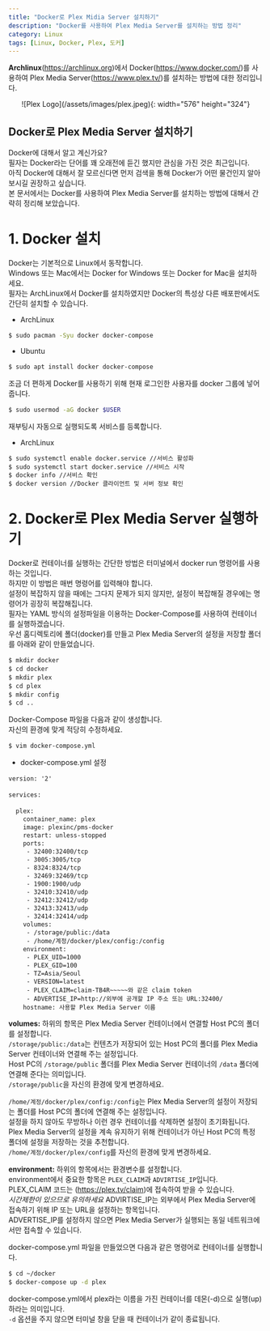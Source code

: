 ```yaml
---
title: "Docker로 Plex Midia Server 설치하기"
description: "Docker를 사용하여 Plex Media Server를 설치하는 방법 정리"
category: Linux
tags: [Linux, Docker, Plex, 도커]
---
```


**Archlinux**(https://archlinux.org)에서 Docker(https://www.docker.com/)를 사용하여 Plex Media Server(https://www.plex.tv/)를 설치하는 방법에 대한 정리입니다.  
<center>![Plex Logo](/assets/images/plex.jpeg){: width="576" height="324"}</center>

## Docker로 Plex Media Server 설치하기  
  
Docker에 대해서 알고 계신가요?  
필자는 Docker라는 단어를 꽤 오래전에 듣긴 했지만 관심을 가진 것은 최근입니다.  
아직 Docker에 대해서 잘 모르신다면 먼저 검색을 통해 Docker가 어떤 물건인지 알아보시길 권장하고 싶습니다.  
본 문서에서는 Docker를 사용하여 Plex Media Server를 설치하는 방법에 대해서 간략히 정리해 보았습니다.  


# 1. Docker 설치  
Docker는 기본적으로 Linux에서 동작합니다.  
Windows 또는 Mac에서는 Docker for Windows 또는 Docker for Mac을 설치하세요.  
필자는 ArchLinux에서 Docker를 설치하였지만 Docker의 특성상 다른 배포판에서도 간단히 설치할 수 있습니다.  

- ArchLinux
```bash
$ sudo pacman -Syu docker docker-compose
```

- Ubuntu
```bash
$ sudo apt install docker docker-compose
```

조금 더 편하게 Docker를 사용하기 위해 현재 로그인한 사용자를 docker 그룹에 넣어줍니다.
```bash
$ sudo usermod -aG docker $USER
```

재부팅시 자동으로 실행되도록 서비스를 등록합니다.
- ArchLinux
```bash
$ sudo systemctl enable docker.service //서비스 활성화
$ sudo systemctl start docker.service //서비스 시작
$ docker info //서비스 확인
$ docker version //Docker 클라이언트 및 서버 정보 확인
```

# 2. Docker로 Plex Media Server 실행하기  
Docker로 컨테이너를 실행하는 간단한 방법은 터미널에서 docker run 명령어를 사용하는 것입니다.  
하지만 이 방법은 매번 명령어를 입력해야 합니다.  
설정이 복잡하지 않을 때에는 그다지 문제가 되지 않지만, 설정이 복잡해질 경우에는 명령어가 굉장히 복잡해집니다.  
필자는 YAML 방식의 설정파일을 이용하는 Docker-Compose를 사용하여 컨테이너를 실행하겠습니다.  
우선 홈디렉토리에 폴더(docker)를 만들고 Plex Media Server의 설정을 저장할 폴더를 아래와 같이 만들었습니다.  
```bash
$ mkdir docker
$ cd docker
$ mkdir plex
$ cd plex
$ mkdir config
$ cd ..
```


Docker-Compose 파일을 다음과 같이 생성합니다.  
자신의 환경에 맞게 적당히 수정하세요.  
```bash
$ vim docker-compose.yml
```

- docker-compose.yml 설정
```vim
version: '2'

services:

  plex:
    container_name: plex
    image: plexinc/pms-docker
    restart: unless-stopped
    ports:
     - 32400:32400/tcp
     - 3005:3005/tcp
     - 8324:8324/tcp
     - 32469:32469/tcp
     - 1900:1900/udp
     - 32410:32410/udp
     - 32412:32412/udp
     - 32413:32413/udp
     - 32414:32414/udp
    volumes:
     - /storage/public:/data
     - /home/계정/docker/plex/config:/config
    environment:
     - PLEX_UID=1000
     - PLEX_GID=100
     - TZ=Asia/Seoul
     - VERSION=latest
     - PLEX_CLAIM=claim-TB4R~~~~~와 같은 claim token
     - ADVERTISE_IP=http://외부에 공개할 IP 주소 또는 URL:32400/
    hostname: 사용할 Plex Media Server 이름
```
**volumes:** 하위의 항목은 Plex Media Server 컨테이너에서 연결할 Host PC의 폴더를 설정합니다.  
`/storage/public:/data`는 컨텐츠가 저장되어 있는 Host PC의 폴더를 Plex Media Server 컨테이너와 연결해 주는 설정입니다.  
Host PC의 `/storage/public` 폴더를 Plex Media Server 컨테이너의 `/data` 폴더에 연결해 준다는 의미입니다.  
`/storage/public`을 자신의 환경에 맞게 변경하세요.  

`/home/계정/docker/plex/config:/config`는 Plex Media Server의 설정이 저장되는 폴더를 Host PC의 폴더에 연결해 주는 설정입니다.  
설정을 하지 않아도 무방하나 이런 경우 컨테이너를 삭제하면 설정이 초기화됩니다.  
Plex Media Server의 설정을 계속 유지하기 위해 컨테이너가 아닌 Host PC의 특정 폴더에 설정을 저장하는 것을 추천합니다.  
`/home/계정/docker/plex/config`를 자신의 환경에 맞게 변경하세요.  

**environment:** 하위의 항목에서는 환경변수를 설정합니다.  
environment에서 중요한 항목은 `PLEX_CLAIM`과 `ADVIRTISE_IP`입니다.  
PLEX_CLAIM 코드는 (https://plex.tv/claim)에 접속하여 받을 수 있습니다.  
*시간제한이 있으므로 유의하세요*
ADVIRTISE_IP는 외부에서 Plex Media Server에 접속하기 위해 IP 또는 URL을 설정하는 항목입니다.  
ADVERTISE_IP를 설정하지 않으면 Plex Media Server가 실행되는 동일 네트워크에서만 접속할 수 있습니다.  

docker-compose.yml 파일을 만들었으면 다음과 같은 명령어로 컨테이너를 실행합니다.
```bash
$ cd ~/docker
$ docker-compose up -d plex
```
docker-compose.yml에서 plex라는 이름을 가진 컨테이너를 데몬(-d)으로 실행(up)하라는 의미입니다.  
`-d` 옵션을 주지 않으면 터미널 창을 닫을 때 컨테이너가 같이 종료됩니다.  
